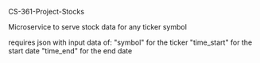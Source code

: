 CS-361-Project-Stocks

Microservice to serve stock data for any ticker symbol

requires json with input data of:
"symbol" for the ticker
"time_start" for the start date
"time_end" for the end date